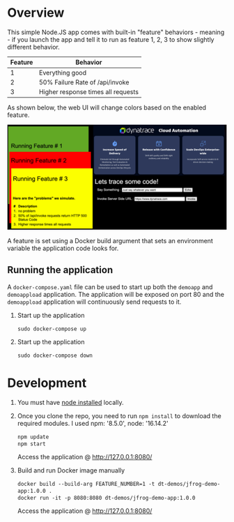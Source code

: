 # Overview

This simple Node.JS app comes with built-in "feature" behaviors - meaning - if you launch the app and tell it to run as feature 1, 2, 3 to show slightly different behavior.  

| Feature | Behavior |
| ----- | --------- |
| 1 | Everything good |
| 2 | 50% Failure Rate of /api/invoke|
| 3 | Higher response times all requests|

As shown below, the web UI will change colors based on the enabled feature.

![app](../images/demoapp.png)

A feature is set using a Docker build argument that sets an environment variable the application code looks for. 

## Running the application

A `docker-compose.yaml` file can be used to start up both the `demoapp` and `demoappload` application.  The application will be exposed on port 80 and the `demoappload` application will continuously send requests to it.

1. Start up the application
    ```
    sudo docker-compose up
    ```
1. Start up the application
    ```
    sudo docker-compose down
    ```

# Development

1. You must have [node installed](https://nodejs.org/en/download/) locally.
1. Once you clone the repo, you need to run `npm install` to download the required modules.  I used npm: '8.5.0',
  node: '16.14.2'
  
    ```
    npm update
    npm start
    ```

    Access the application @ http://127.0.0.1:8080/

1. Build and run Docker image manually

    ```
    docker build --build-arg FEATURE_NUMBER=1 -t dt-demos/jfrog-demo-app:1.0.0 .
    docker run -it -p 8080:8080 dt-demos/jfrog-demo-app:1.0.0
    ```
    
    Access the application @ http://127.0.0.1:8080/
